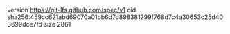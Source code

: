 version https://git-lfs.github.com/spec/v1
oid sha256:459cc621abd69070a01bb6d7d898381299f768d7c4a30653c25d403699dce7fd
size 2861
